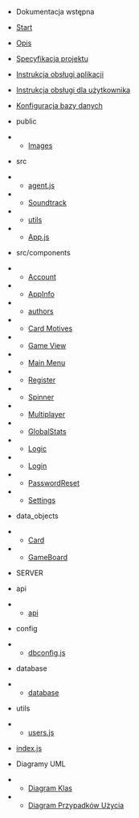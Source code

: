 - Dokumentacja wstępna

- [Start](/)
- [Opis](opis.md "Opis gry Klondike")
- [Specyfikacja projektu](specification.md)
- [Instrukcja obsługi aplikacji](instrukcjaklient.md)
- [Instrukcja obsługi dla użytkownika](instrukcjauzytkownika.md)
- [Konfiguracja bazy danych](mysql.md)

- public

- - [Images](images.md)

- src

- - [agent.js](agent.md)
- - [Soundtrack](soundtrack.md)
- - [utils](utilsclient.md)
- - [App.js](clientapp.md)

- src/components
- - [Account](Account.md)
- - [AppInfo](appinfo.md)
- - [authors](authors.md)
- - [Card Motives](cardmotives.md)
- - [Game View](gameview.md)
- - [Main Menu](mainmenu.md)
- - [Register](register.md)
- - [Spinner](spinner.md)
- - [Multiplayer](multiplayer.md)
- - [GlobalStats](GlobalStats.md)
- - [Logic](Logic.md)
- - [Login](login.md)
- - [PasswordReset](passwordreset.md)
- - [Settings](settings.md)

- data_objects
- - [Card](card.md)
- - [GameBoard](game_board.md)

- SERVER

- api
- - [api](api.md)
- config
- - [dbconfig.js](dbconfig.md)
- database
- - [database](database.md)
- utils
- - [users.js](utils.md)
- [index.js](serverindex.md)

- Diagramy UML

- - [Diagram Klas](classdiagram.md)
- - [Diagram Przypadków Użycia](usecasediagram.md)